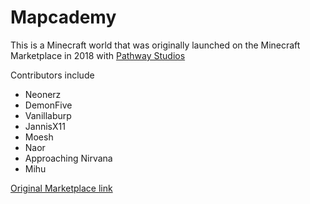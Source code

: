 # Mapcademy
This is a Minecraft world that was originally launched on the Minecraft Marketplace in 2018 with [Pathway Studios](https://www.pathway.studio/)

Contributors include
- Neonerz
- DemonFive
- Vanillaburp
- JannisX11
- Moesh
- Naor
- Approaching Nirvana
- Mihu

[Original Marketplace link](https://www.minecraft.net/en-us/marketplace/pdp?id=805aab8a-c70e-4f0a-81de-0b3e0c4d7e9c)
